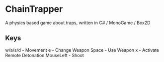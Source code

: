 # ChainTrapper

A physics based game about traps, written in C# / MonoGame / Box2D

## Keys

w/a/s/d    - Movement
e          - Change Weapon
Space      - Use Weapon
x          - Activate Remote Detonation
MouseLeft  - Shoot
